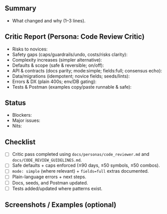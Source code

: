 ## Summary
- What changed and why (1–3 lines).

## Critic Report (Persona: Code Review Critic)
- Risks to novices:
- Safety gaps (caps/guardrails/undo, costs/risks clarity):
- Complexity increases (simpler alternative):
- Defaults & scope (safe & reversible; on/off):
- API & contracts (docs parity; mode:simple; fields:full; consensus echo):
- Data/migrations (idempotent; novice fields; seeds/lints):
- Errors & DX (plain 400s; env/DB gating):
- Tests & Postman (examples copy/paste runnable & safe):

## Status
- Blockers:
- Major issues:
- Nits:

## Checklist
- [ ] Critic pass completed using `docs/personas/code_reviewer.md` and `docs/CODE_REVIEW_GUIDELINES.md`.
- [ ] Safe defaults + caps enforced (≤90 days, ≤50 symbols, ≤50 combos).
- [ ] `mode: simple` (where relevant) + `fields=full` extras documented.
- [ ] Plain-language errors + next steps.
- [ ] Docs, seeds, and Postman updated.
- [ ] Tests added/updated where patterns exist.

## Screenshots / Examples (optional)


